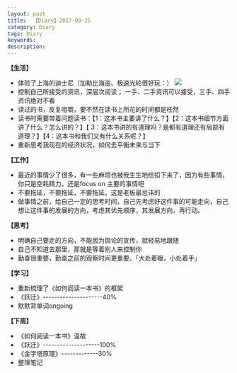 ```yaml
---
layout: post
title:  【Diary】2017-09-25
category: Diary
tags: Diary
keywords:
description:
---
```




**【生活】**

- 体验了上海的迪士尼（加勒比海盗、极速光轮很好玩：）
![](http://oulmva2ba.bkt.clouddn.com/17-9-25/69592181.jpg)
- 控制自己所接受的资讯，深层次阅读； 一手、二手资讯可以接受，三手、四手资讯绝对不看
- 读过的书，反复咀嚼，要不然在读书上所花的时间都是枉然
- 读书时需要带着问题读书：【1：这本书主要讲了什么？】【2：这本书细节方面讲了什么？怎么讲的？】【 3：这本书讲的有道理吗？是都有道理还有局部有道理？】【4：这本书和我们又有什么关系呢？】
- 重新思考我现在的经济状况，如何去平衡未来与当下


**【工作】**

- 最近的事情少了很多，有一些麻烦也被我生生地给扣下来了，因为有些事情，你只是空耗精力，还是focus on 主要的事情吧
- 不要拖延，不要拖延，不要拖延，这是老板最忌讳的
- 做事情之前，给自己一定的思考时间，自己先考虑好这件事的可能走向，自己想让这件事的发展的方向，考虑其优先顺序，其发展方向，再行动。 

**【思考】**

- 明确自己要走的方向，不能因为舆论的宣传，就轻易地跟随
- 自己不知道去那里，那就是等着别人来控制你
- 勤奋很重要，勤奋之前的观察时间更重要。「大处着眼，小处着手」

**【学习】**

- 重新梳理了《如何阅读一本书》的框架
- 《跃迁》---------------------40%
- 默默背单词ongoing

**【下周】**

- 《如何阅读一本书》温故
- 《跃迁》--------------------100%
- 《金字塔原理》-------------30%
- 整理笔记


